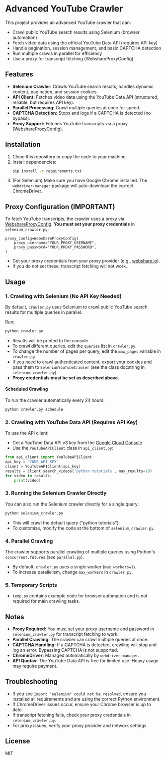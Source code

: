 # Advanced YouTube Crawler

This project provides an advanced YouTube crawler that can:
- Crawl public YouTube search results using Selenium (browser automation)
- Fetch video data using the official YouTube Data API (requires API key)
- Handle pagination, session management, and basic CAPTCHA detection
- Run multiple crawls in parallel for efficiency
- Use a proxy for transcript fetching (WebshareProxyConfig)

## Features
- **Selenium Crawler:** Crawls YouTube search results, handles dynamic content, pagination, and session cookies.
- **API Client:** Fetches video data using the YouTube Data API (structured, reliable, but requires API key).
- **Parallel Processing:** Crawl multiple queries at once for speed.
- **CAPTCHA Detection:** Stops and logs if a CAPTCHA is detected (no bypass).
- **Proxy Support:** Fetches YouTube transcripts via a proxy (WebshareProxyConfig).

## Installation
1. Clone this repository or copy the code to your machine.
2. Install dependencies:
   ```bash
   pip install -r requirements.txt
   ```
3. (For Selenium) Make sure you have Google Chrome installed. The `webdriver-manager` package will auto-download the correct ChromeDriver.

## Proxy Configuration (IMPORTANT)
To fetch YouTube transcripts, the crawler uses a proxy via [WebshareProxyConfig](https://github.com/jdepoix/youtube-transcript-api#proxies). **You must set your proxy credentials** in `selenium_crawler.py`:

```
proxy_config=WebshareProxyConfig(
    proxy_username="YOUR_PROXY_USERNAME",
    proxy_password="YOUR_PROXY_PASSWORD",
)
```
- Get your proxy credentials from your proxy provider (e.g., [webshare.io](https://www.webshare.io/)).
- If you do not set these, transcript fetching will not work.

## Usage

### 1. Crawling with Selenium (No API Key Needed)
By default, `crawler.py` uses Selenium to crawl public YouTube search results for multiple queries in parallel.

Run:
```bash
python crawler.py
```

- Results will be printed to the console.
- To crawl different queries, edit the `queries` list in `crawler.py`.
- To change the number of pages per query, edit the `max_pages` variable in `crawler.py`.
- If you need to crawl authenticated content, export your cookies and pass them to `SeleniumYouTubeCrawler` (see the class docstring in `selenium_crawler.py`).
- **Proxy credentials must be set as described above.**

#### Scheduled Crawling
To run the crawler automatically every 24 hours:
```bash
python crawler.py schedule
```

### 2. Crawling with YouTube Data API (Requires API Key)
To use the API client:
- Get a YouTube Data API v3 key from the [Google Cloud Console](https://console.developers.google.com/).
- Use the `YouTubeAPIClient` class in `api_client.py`:

```python
from api_client import YouTubeAPIClient
api_key = 'YOUR_API_KEY'
client = YouTubeAPIClient(api_key)
results = client.search_videos('python tutorials', max_results=10)
for video in results:
    print(video)
```

### 3. Running the Selenium Crawler Directly
You can also run the Selenium crawler directly for a single query:
```bash
python selenium_crawler.py
```
- This will crawl the default query ("python tutorials").
- To customize, modify the code at the bottom of `selenium_crawler.py`.

### 4. Parallel Crawling
The crawler supports parallel crawling of multiple queries using Python's `concurrent.futures` (see `parallel.py`).
- By default, `crawler.py` uses a single worker (`max_workers=1`).
- To increase parallelism, change `max_workers` in `crawler.py`.

### 5. Temporary Scripts
- `temp.py` contains example code for browser automation and is not required for main crawling tasks.

## Notes
- **Proxy Required:** You must set your proxy username and password in `selenium_crawler.py` for transcript fetching to work.
- **Parallel Crawling:** The crawler can crawl multiple queries at once.
- **CAPTCHA Handling:** If a CAPTCHA is detected, crawling will stop and log an error. Bypassing CAPTCHA is not supported.
- **ChromeDriver:** Managed automatically by `webdriver-manager`.
- **API Quotas:** The YouTube Data API is free for limited use. Heavy usage may require payment.

## Troubleshooting
- If you see `Import "selenium" could not be resolved`, ensure you installed all requirements and are using the correct Python environment.
- If ChromeDriver issues occur, ensure your Chrome browser is up to date.
- If transcript fetching fails, check your proxy credentials in `selenium_crawler.py`.
- For proxy issues, verify your proxy provider and network settings.

## License
MIT 
